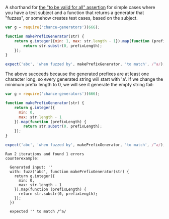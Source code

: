 A shorthand for
[the "to be valid for all" assertion](../../function/to-be-valid-for-all/) for
simple cases where you have a test subject and a function that returns a
generator that "fuzzes", or somehow creates test cases, based on the subject.

```js
var g = require('chance-generators')(666);

function makePrefixGenerator(str) {
    return g.integer({min: 1, max: str.length - 1}).map(function (prefixLength) {
        return str.substr(0, prefixLength);
    });
}

expect('abc', 'when fuzzed by', makePrefixGenerator, 'to match', /^a/);
```

The above succeeds because the generated prefixes are at least one character
long, so every generated string will start with 'a'. If we change the minimum
prefix length to 0, we will see it generate the empty string fail:

```js
var g = require('chance-generators')(666);

function makePrefixGenerator(str) {
    return g.integer({
      min: 0,
      max: str.length - 1
    }).map(function (prefixLength) {
        return str.substr(0, prefixLength);
    });
}

expect('abc', 'when fuzzed by', makePrefixGenerator, 'to match', /^a/);
```

```output
Ran 2 iterations and found 1 errors
counterexample:

  Generated input: ''
  with: fuzz('abc', function makePrefixGenerator(str) {
    return g.integer({
      min: 0,
      max: str.length - 1
    }).map(function (prefixLength) {
      return str.substr(0, prefixLength);
    });
  })

  expected '' to match /^a/
```
